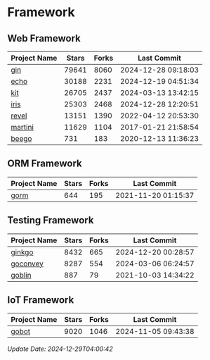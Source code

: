 # Framework

## Web Framework
| Project Name | Stars | Forks | Last Commit |
| ------------ | ----- | ----- | ----------- |
| [gin](https://github.com/gin-gonic/gin) | 79641 | 8060 | 2024-12-28 09:18:03 |
| [echo](https://github.com/labstack/echo) | 30188 | 2231 | 2024-12-19 04:51:34 |
| [kit](https://github.com/go-kit/kit) | 26705 | 2437 | 2024-03-13 13:42:15 |
| [iris](https://github.com/kataras/iris) | 25303 | 2468 | 2024-12-28 12:20:51 |
| [revel](https://github.com/revel/revel) | 13151 | 1390 | 2022-04-12 20:53:30 |
| [martini](https://github.com/go-martini/martini) | 11629 | 1104 | 2017-01-21 21:58:54 |
| [beego](https://github.com/astaxie/beego) | 731 | 183 | 2020-12-13 11:36:23 |

## ORM Framework
| Project Name | Stars | Forks | Last Commit |
| ------------ | ----- | ----- | ----------- |
| [gorm](https://github.com/jinzhu/gorm) | 644 | 195 | 2021-11-20 01:15:37 |

## Testing Framework
| Project Name | Stars | Forks | Last Commit |
| ------------ | ----- | ----- | ----------- |
| [ginkgo](https://github.com/onsi/ginkgo) | 8432 | 665 | 2024-12-20 00:28:57 |
| [goconvey](https://github.com/smartystreets/goconvey) | 8287 | 554 | 2024-03-06 06:24:57 |
| [goblin](https://github.com/franela/goblin) | 887 | 79 | 2021-10-03 14:34:22 |

## IoT Framework
| Project Name | Stars | Forks | Last Commit |
| ------------ | ----- | ----- | ----------- |
| [gobot](https://github.com/hybridgroup/gobot) | 9020 | 1046 | 2024-11-05 09:43:38 |

*Update Date: 2024-12-29T04:00:42*